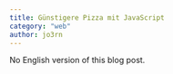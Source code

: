 ```yaml
---
title: Günstigere Pizza mit JavaScript
category: "web"
author: jo3rn
---
```


No English version of this blog post.
